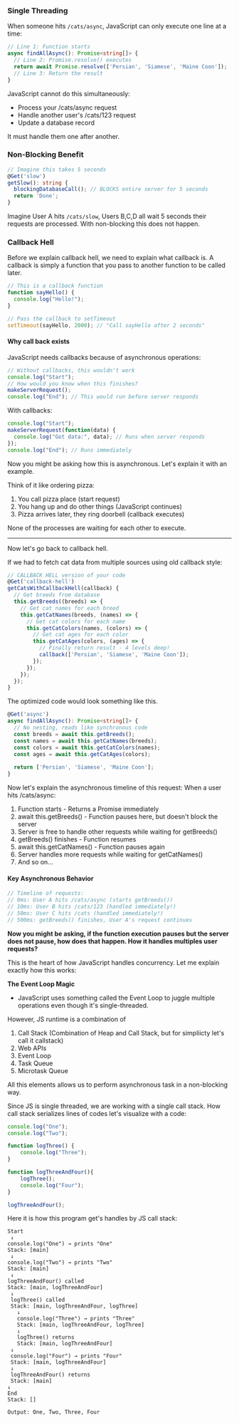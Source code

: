 ### Single Threading
When someone hits `/cats/async`, JavaScript can only execute one line at a time:
```ts
// Line 1: Function starts
async findAllAsync(): Promise<string[]> {
  // Line 2: Promise.resolve() executes
  return await Promise.resolve(['Persian', 'Siamese', 'Maine Coon']);
  // Line 3: Return the result
}
```

JavaScript cannot do this simultaneously:

- Process your /cats/async request
- Handle another user's /cats/123 request
- Update a database record

It must handle them one after another.

### Non-Blocking Benefit
```ts
// Imagine this takes 5 seconds
@Get('slow')
getSlow(): string {
  blockingDatabaseCall(); // BLOCKS entire server for 5 seconds
  return 'Done';
}
```

Imagine User A hits `/cats/slow`, Users B,C,D all wait 5 seconds their requests are processed. With non-blocking this does not happen.

### Callback Hell
Before we explain callback hell, we need to explain what callback is. A callback is simply a function that you pass to another function to be called later.

```ts
// This is a callback function
function sayHello() {
  console.log("Hello!");
}

// Pass the callback to setTimeout
setTimeout(sayHello, 2000); // "Call sayHello after 2 seconds"
```

#### Why call back exists
JavaScript needs callbacks because of asynchronous operations:
```ts
// Without callbacks, this wouldn't work
console.log("Start");
// How would you know when this finishes?
makeServerRequest(); 
console.log("End"); // This would run before server responds
```

With callbacks:
```ts
console.log("Start");
makeServerRequest(function(data) {
  console.log("Got data:", data); // Runs when server responds
});
console.log("End"); // Runs immediately
```

Now you might be asking how this is asynchronous. Let's explain it with an example.

Think of it like ordering pizza:
1. You call pizza place (start request)
2. You hang up and do other things (JavaScript continues)
3. Pizza arrives later, they ring doorbell (callback executes)

None of the processes are waiting for each other to execute.

------------------------------------------------------------

Now let's go back to callback hell.

If we had to fetch cat data from multiple sources using old callback style:

```ts
// CALLBACK HELL version of your code
@Get('callback-hell')
getCatsWithCallbackHell(callback) {
  // Get breeds from database
  this.getBreeds((breeds) => {
    // Get cat names for each breed
    this.getCatNames(breeds, (names) => {
      // Get cat colors for each name
      this.getCatColors(names, (colors) => {
        // Get cat ages for each color
        this.getCatAges(colors, (ages) => {
          // Finally return result - 4 levels deep!
          callback(['Persian', 'Siamese', 'Maine Coon']);
        });
      });
    });
  });
}
```

The optimized code would look something like this.

```ts
@Get('async')
async findAllAsync(): Promise<string[]> {
  // No nesting, reads like synchronous code
  const breeds = await this.getBreeds();
  const names = await this.getCatNames(breeds);
  const colors = await this.getCatColors(names);
  const ages = await this.getCatAges(colors);
  
  return ['Persian', 'Siamese', 'Maine Coon'];
}
```

Now let's explain the asynchronous timeline of this request:
When a user hits /cats/async:

1. Function starts - Returns a Promise immediately
2. await this.getBreeds() - Function pauses here, but doesn't block the server
3. Server is free to handle other requests while waiting for getBreeds()
4. getBreeds() finishes - Function resumes
5. await this.getCatNames() - Function pauses again
6. Server handles more requests while waiting for getCatNames()
7. And so on...

#### Key Asynchronous Behavior
```ts
// Timeline of requests:
// 0ms: User A hits /cats/async (starts getBreeds())
// 10ms: User B hits /cats/123 (handled immediately!)
// 50ms: User C hits /cats (handled immediately!)
// 500ms: getBreeds() finishes, User A's request continues
```

**Now you might be asking, if the function execution pauses but the server does not pause, how does that happen. How it handles multiples user requests?**

This is the heart of how JavaScript handles concurrency. Let me explain exactly how this works:

**The Event Loop Magic**
- JavaScript uses something called the Event Loop to juggle multiple operations even though it's single-threaded.

However, JS runtime is a combination of 
1. Call Stack (Combination of Heap and Call Stack, but for simpliicty let's call it callstack)
2. Web APIs
3. Event Loop
4. Task Queue
5. Microtask Queue

All this elements allows us to perform asynchronous task in a non-blocking way.

Since JS is single threaded, we are working with a single call stack. How call stack serializes lines of codes let's visualize with a code:

```ts
console.log("One");
console.log("Two");

function logThree() {
    console.log("Three");
}

function logThreeAndFour(){
    logThree();
    console.log("Four");
}

logThreeAndFour();
```

Here it is how this program get's handles by JS call stack:
```
Start
 ↓
console.log("One") → prints "One"
Stack: [main]
 ↓
console.log("Two") → prints "Two"
Stack: [main]
 ↓
logThreeAndFour() called
Stack: [main, logThreeAndFour]
 ↓
 logThree() called
 Stack: [main, logThreeAndFour, logThree]
   ↓
   console.log("Three") → prints "Three"
   Stack: [main, logThreeAndFour, logThree]
   ↓
   logThree() returns
   Stack: [main, logThreeAndFour]
 ↓
 console.log("Four") → prints "Four"
 Stack: [main, logThreeAndFour]
 ↓
 logThreeAndFour() returns
 Stack: [main]
↓
End
Stack: []

Output: One, Two, Three, Four
```



